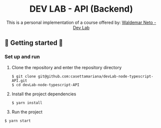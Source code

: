 <h1 align="center"> DEV LAB - API (Backend) </h1>

<p align="center">This is a personal implementation of a course offered by: <a href="https://www.youtube.com/channel/UCqmJGTdcMIRXOZuukHZ8TqA">Waldemar Neto - Dev Lab</a></p>

## :rocket: Getting started :rocket:

### Set up and run

1. Clone the repository and enter the repository directory

   ```
   $ git clone git@github.com:casettamariana/devLab-node-typescript-API.git
   $ cd devLab-node-typescript-API
   ```

2. Install the project dependencies

   ```
   $ yarn install
   ```
   
3. Run the project

```
$ yarn start
```
